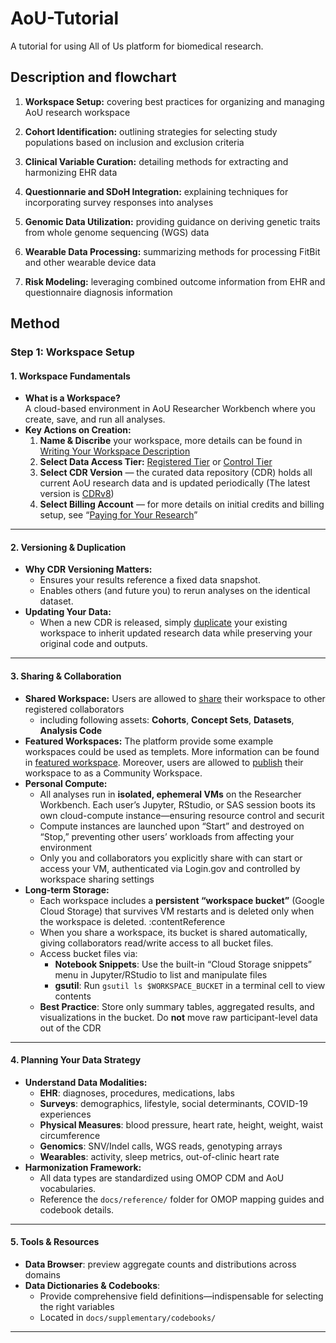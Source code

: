 # AoU-Tutorial
A tutorial for using All of Us platform for biomedical research.

## Description and flowchart

1. **Workspace Setup:** covering best practices for organizing and managing AoU
research workspace

2. **Cohort Identification:** outlining strategies for selecting study populations based on inclusion and exclusion criteria

3. **Clinical Variable Curation:** detailing methods for extracting and harmonizing EHR data

4. **Questionnarie and SDoH Integration:** explaining techniques for incorporating survey responses into analyses

5. **Genomic Data Utilization:** providing guidance on deriving genetic traits from whole genome sequencing (WGS) data

6. **Wearable Data Processing:** summarizing methods for processing FitBit and other wearable device data

7. **Risk Modeling:** leveraging combined outcome information from EHR and questionnaire diagnosis information


## Method

### Step 1: Workspace Setup

#### 1. Workspace Fundamentals  
- **What is a Workspace?**  
  A cloud-based environment in AoU Researcher Workbench where you create, save, and run all analyses.  
- **Key Actions on Creation:**  
  1. **Name & Discribe** your workspace, more details can be found in [Writing Your Workspace Description](https://support.researchallofus.org/hc/en-us/articles/30351591538580-Writing-Your-Workspace-Description)
  2. **Select Data Access Tier:** [Registered Tier](https://docs.google.com/document/d/158NTVpz1qJeA3_DTKAvR30XBEYhXPNqhnVQNRgK1FQM/edit?tab=t.0#heading=h.e7ppu6uf0bea) or [Control Tier](https://docs.google.com/document/d/1F3hxRgTgGc4nfQMNrsAuKwigozMKKFnV-7gU83LfI8g/edit?tab=t.0#heading=h.e7ppu6uf0bea) 
  3. **Select CDR Version** — the curated data repository (CDR) holds all current AoU research data and is updated periodically (The latest version is [CDRv8](https://support.researchallofus.org/hc/en-us/articles/30294451486356-Curated-Data-Repository-CDR-version-8-Release-Notes))
  4. **Select Billing Account** — for more details on initial credits and billing setup, see “[Paying for Your Research](https://support.researchallofus.org/hc/en-us/sections/360007074491-Paying-for-Your-Research)”

---

#### 2. Versioning & Duplication  
- **Why CDR Versioning Matters:**  
  - Ensures your results reference a fixed data snapshot.  
  - Enables others (and future you) to rerun analyses on the identical dataset.  
- **Updating Your Data:**  
  - When a new CDR is released, simply [duplicate](https://support.researchallofus.org/hc/en-us/articles/30328097309332-Managing-Workspaces) your existing workspace to inherit updated research data while preserving your original code and outputs.  

---

#### 3. Sharing & Collaboration  
- **Shared Workspace:**  Users are allowed to [share](https://support.researchallofus.org/hc/en-us/articles/30328097309332-Managing-Workspaces?utm_source=chatgpt.com) their workspace to other registered collaborators
  - including following assets: **Cohorts**, **Concept Sets**, **Datasets**, **Analysis Code**
- **Featured Workspaces:** The platform provide some example workspaces could be used as templets. More information can be found in [featured workspace](https://support.researchallofus.org/hc/en-us/articles/360059633052-Featured-Workspaces). Moreover, users are allowed to [publish](https://support.researchallofus.org/hc/en-us/articles/24058730663828-Publishing-your-workspace-as-a-Community-Workspace-in-the-Researcher-Workbench?utm_source=chatgpt.com) their workspace to as a Community Workspace.
- **Personal Compute:**  
  - All analyses run in **isolated, ephemeral VMs** on the Researcher Workbench. Each user’s Jupyter, RStudio, or SAS session boots its own cloud-compute instance—ensuring resource control and securit
  - Compute instances are launched upon “Start” and destroyed on “Stop,” preventing other users’ workloads from affecting your environment
  - Only you and collaborators you explicitly share with can start or access your VM, authenticated via Login.gov and controlled by workspace sharing settings
- **Long‐term Storage:**  
  - Each workspace includes a **persistent “workspace bucket”** (Google Cloud Storage) that survives VM restarts and is deleted only when the workspace is deleted. :contentReference
  - When you share a workspace, its bucket is shared automatically, giving collaborators read/write access to all bucket files. 
  - Access bucket files via:
    - **Notebook Snippets**: Use the built-in “Cloud Storage snippets” menu in Jupyter/RStudio to list and manipulate files
    - **gsutil**: Run `gsutil ls $WORKSPACE_BUCKET` in a terminal cell to view contents
  - **Best Practice**: Store only summary tables, aggregated results, and visualizations in the bucket. Do **not** move raw participant-level data out of the CDR



---

#### 4. Planning Your Data Strategy  
- **Understand Data Modalities:**  
  - **EHR**: diagnoses, procedures, medications, labs  
  - **Surveys**: demographics, lifestyle, social determinants, COVID-19 experiences  
  - **Physical Measures**: blood pressure, heart rate, height, weight, waist circumference  
  - **Genomics**: SNV/Indel calls, WGS reads, genotyping arrays  
  - **Wearables**: activity, sleep metrics, out-of-clinic heart rate  
- **Harmonization Framework:**  
  - All data types are standardized using OMOP CDM and AoU vocabularies.  
  - Reference the `docs/reference/` folder for OMOP mapping guides and codebook details.

---

#### 5. Tools & Resources  
- **Data Browser**: preview aggregate counts and distributions across domains  
- **Data Dictionaries & Codebooks**:  
  - Provide comprehensive field definitions—indispensable for selecting the right variables  
  - Located in `docs/supplementary/codebooks/`  

---
